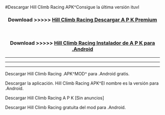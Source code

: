 #Descargar Hill Climb Racing  APK^Consigue la última versión ituvl



<div align="center">
<h3>Download >>>>> <a href="https://es-sites.web.app/?es= Hill Climb Racing ">Hill Climb Racing  Descargar A P K Premium</a></h3><br>

<h3>Download >>>>> <a href="https://es-sites.web.app/?es= Hill Climb Racing ">Hill Climb Racing  Instalador de A P K para .Android</a></h3>
</div>


----------------------------------------------------------

----------------------------------------------------------

----------------------------------------------------------

Descargar Hill Climb Racing  .APK^MOD^ para .Android gratis.

Descargar la aplicación. Hill Climb Racing  APK^El nombre es la versión para .Android.

Descargar Hill Climb Racing  A P K [Sin anuncios]

Descargar Hill Climb Racing  gratuita del mod para .Android.